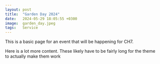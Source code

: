 ```yaml
---
layout: post
title:  "Garden Day 2024"
date:   2024-05-29 18:05:55 +0300
image:  garden_day.jpeg
tags:   Service
---
```


This is a basic page for an event that will be happening for CH7.

Here is a lot more content. These likely have to be fairly long for the theme to actually make them work
